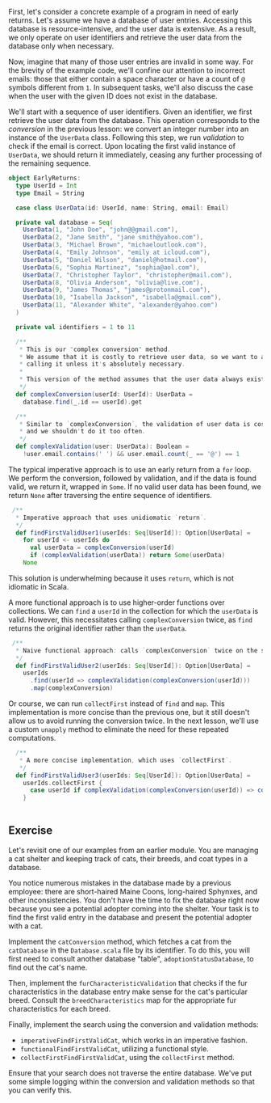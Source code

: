 First, let's consider a concrete example of a program in need of early returns.
Let's assume we have a database of user entries.
Accessing this database is resource-intensive, and the user data is extensive.
As a result, we only operate on user identifiers and retrieve the user data from the database only when necessary.

Now, imagine that many of those user entries are invalid in some way.
For the brevity of the example code, we'll confine our attention to incorrect emails: those that either
contain a space character or have a count of `@` symbols different from `1`.
In subsequent tasks, we'll also discuss the case when the user with the given ID does not exist in the database.

We'll start with a sequence of user identifiers.
Given an identifier, we first retrieve the user data from the database.
This operation corresponds to the *conversion* in the previous lesson: we convert an integer number into an
instance of the `UserData` class.
Following this step, we run *validation* to check if the email is correct.
Upon locating the first valid instance of `UserData`, we should return it immediately, ceasing any further processing
of the remaining sequence.

```scala 3
object EarlyReturns:
  type UserId = Int
  type Email = String

  case class UserData(id: UserId, name: String, email: Email)

  private val database = Seq(
    UserData(1, "John Doe", "john@@gmail.com"),
    UserData(2, "Jane Smith", "jane smith@yahoo.com"),
    UserData(3, "Michael Brown", "michaeloutlook.com"),
    UserData(4, "Emily Johnson", "emily at icloud.com"),
    UserData(5, "Daniel Wilson", "daniel@hotmail.com"),
    UserData(6, "Sophia Martinez", "sophia@aol.com"),
    UserData(7, "Christopher Taylor", "christopher@mail.com"),
    UserData(8, "Olivia Anderson", "olivia@live.com"),
    UserData(9, "James Thomas", "james@protonmail.com"),
    UserData(10, "Isabella Jackson", "isabella@gmail.com"),
    UserData(11, "Alexander White", "alexander@yahoo.com")
  )

  private val identifiers = 1 to 11

  /**
   * This is our "complex conversion" method. 
   * We assume that it is costly to retrieve user data, so we want to avoid
   * calling it unless it's absolutely necessary.
   *
   * This version of the method assumes that the user data always exists for a given user id.
   */
  def complexConversion(userId: UserId): UserData = 
    database.find(_.id == userId).get

  /**
   * Similar to `complexConversion`, the validation of user data is costly 
   * and we shouldn't do it too often.
   */
  def complexValidation(user: UserData): Boolean = 
    !user.email.contains(' ') && user.email.count(_ == '@') == 1
```

The typical imperative approach is to use an early return from a `for` loop.
We perform the conversion, followed by validation, and if the data is found valid, we return it, wrapped in `Some`.
If no valid user data has been found, we return `None` after traversing the entire sequence of identifiers.

```scala 3
 /**
  * Imperative approach that uses unidiomatic `return`.
  */
  def findFirstValidUser1(userIds: Seq[UserId]): Option[UserData] =
    for userId <- userIds do
      val userData = complexConversion(userId)
      if (complexValidation(userData)) return Some(userData)
    None
```

This solution is underwhelming because it uses `return`, which is not idiomatic in Scala.

A more functional approach is to use higher-order functions over collections.
We can `find` a `userId` in the collection for which the `userData` is valid.
However, this necessitates calling `complexConversion` twice, as `find` returns the original identifier rather
than the `userData`.

```scala 3
 /**
  * Naive functional approach: calls `complexConversion` twice on the selected ID.
  */
  def findFirstValidUser2(userIds: Seq[UserId]): Option[UserData] =
    userIds
      .find(userId => complexValidation(complexConversion(userId)))
      .map(complexConversion)
```

Or course, we can run `collectFirst` instead of `find` and `map`.
This implementation is more concise than the previous one, but it still doesn't allow us to avoid running the conversion twice.
In the next lesson, we'll use a custom `unapply` method to eliminate the need for these repeated computations.

```scala 3
  /** 
   * A more concise implementation, which uses `collectFirst`.
   */
  def findFirstValidUser3(userIds: Seq[UserId]): Option[UserData] =
    userIds.collectFirst {
      case userId if complexValidation(complexConversion(userId)) => complexConversion(userId)
    }
    
```

## Exercise

Let's revisit one of our examples from an earlier module. 
You are managing a cat shelter and keeping track of cats, their breeds, and coat types in a database.

You notice numerous mistakes in the database made by a previous employee: there are short-haired Maine Coons, long-haired Sphynxes, and other inconsistencies. 
You don't have the time to fix the database right now because you see a potential adopter coming into the shelter. 
Your task is to find the first valid entry in the database and present the potential adopter with a cat. 

Implement the `catConversion` method, which fetches a cat from the `catDatabase` in the `Database.scala` file by its identifier. 
To do this, you will first need to consult another database "table", `adoptionStatusDatabase`, to find out the cat's name. 

Then, implement the `furCharacteristicValidation` that checks if the fur characteristics in the database entry make sense for the cat's particular breed. 
Consult the `breedCharacteristics` map for the appropriate fur characteristics for each breed. 

Finally, implement the search using the conversion and validation methods:  
* `imperativeFindFirstValidCat`, which works in an imperative fashion.
* `functionalFindFirstValidCat`, utilizing a functional style. 
* `collectFirstFindFirstValidCat`, using the `collectFirst` method. 

Ensure that your search does not traverse the entire database. 
We've put some simple logging within the conversion and validation methods so that you can verify this. 
